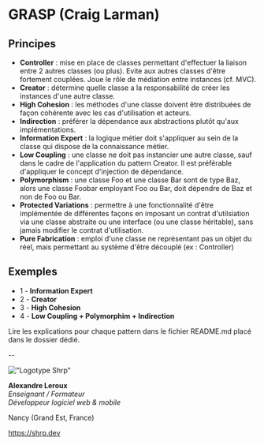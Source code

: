 # GRASP (Craig Larman)

## Principes

- **Controller** : mise en place de classes permettant d'effectuer la liaison entre 2 autres classes (ou plus). Evite aux autres classes d'être fortement couplées. Joue le rôle de médiation entre instances (cf. MVC).
- **Creator** : détermine quelle classe a la responsabilité de créer les instances d'une autre classe.
- **High Cohesion** : les méthodes d'une classe doivent être distribuées de façon cohérente avec les cas d'utilisation et acteurs.
- **Indirection** : préférer la dépendance aux abstractions plutôt qu'aux implémentations.
- **Information Expert** : la logique métier doit s'appliquer au sein de la classe qui dispose de la connaissance métier.
- **Low Coupling** : une classe ne doit pas instancier une autre classe, sauf dans le cadre de l'application du pattern Creator. Il est préférable d'appliquer le concept d'injection de dépendance.
- **Polymorphism** : une classe Foo et une classe Bar sont de type Baz, alors une classe Foobar employant Foo ou Bar, doit dépendre de Baz et non de Foo ou Bar.
- **Protected Variations** : permettre à une fonctionnalité d'être implémentée de différentes façons en imposant un contrat d'utilsiation via une classe abstraite ou une interface (ou une classe héritable), sans jamais modifier le contrat d'utilisation.
- **Pure Fabrication** : emploi d'une classe ne représentant pas un objet du réel, mais permettant au système d'être découplé (ex : Controller)

## Exemples

- 1 - **Information Expert**
- 2 - **Creator**
- 3 - **High Cohesion**
- 4 - **Low Coupling + Polymorphim + Indirection**

Lire les explications pour chaque pattern dans le fichier README.md placé dans le dossier dédié.

--

!["Logotype Shrp"](https://shrp.dev/images/shrp.png)

**Alexandre Leroux**  
_Enseignant / Formateur_  
_Développeur logiciel web & mobile_

Nancy (Grand Est, France)

<https://shrp.dev>
